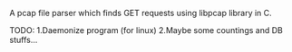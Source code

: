 A pcap file parser which finds GET requests using libpcap library in C.

TODO:
1.Daemonize program (for linux)
2.Maybe some countings and DB stuffs...
